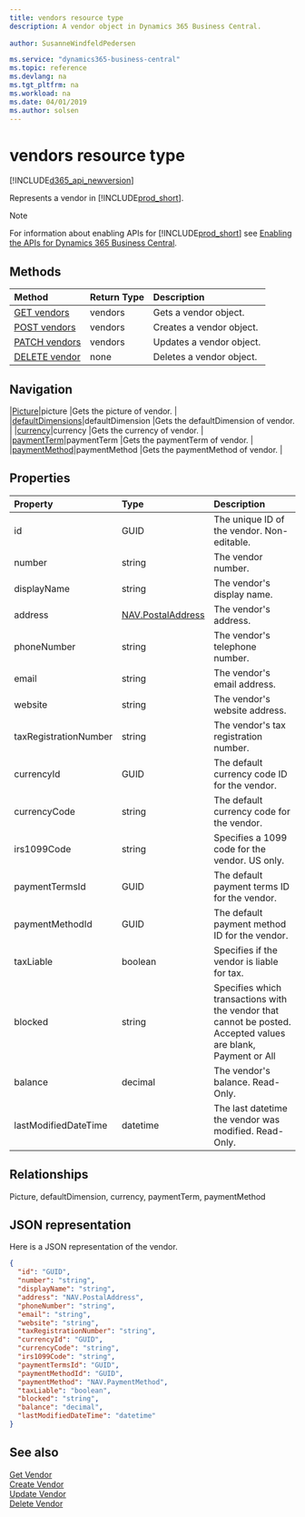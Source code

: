 ```yaml
---
title: vendors resource type
description: A vendor object in Dynamics 365 Business Central. 
 
author: SusanneWindfeldPedersen

ms.service: "dynamics365-business-central"
ms.topic: reference
ms.devlang: na
ms.tgt_pltfrm: na
ms.workload: na
ms.date: 04/01/2019
ms.author: solsen
---
```


# vendors resource type

[!INCLUDE[d365_api_newversion](../../../includes/d365_api_newversion.md)]

Represents a vendor in [!INCLUDE[prod_short](../../../includes/prod_short.md)].

> [!NOTE]  
> For information about enabling APIs for [!INCLUDE[prod_short](../../../includes/prod_short.md)] see [Enabling the APIs for Dynamics 365 Business Central](../enabling-apis-for-dynamics-nav.md).

## Methods

| Method       | Return Type  |Description|
|:---------------|:--------|:----------|
|[GET vendors](../api/dynamics_vendor_get.md)|vendors|Gets a vendor object.|
|[POST vendors](../api/dynamics_create_vendor.md)|vendors|Creates a vendor object.|
|[PATCH vendors](../api/dynamics_vendor_update.md)|vendors|Updates a vendor object.|
|[DELETE vendor](../api/dynamics_vendor_delete.md)|none|Deletes a vendor object.|



## Navigation 
|[Picture](../resources/dynamics_picture.md)|picture   |Gets the picture of vendor. |
|[defaultDimensions](../resources/dynamics_defaultDimension.md)|defaultDimension   |Gets the defaultDimension of vendor. |
|[currency](../resources/dynamics_currencies.md)|currency   |Gets the currency of vendor. |
|[paymentTerm](../resources/dynamics_paymentTerms.md)|paymentTerm   |Gets the paymentTerm of vendor. |
|[paymentMethod](../resources/dynamics_paymentMethods.md)|paymentMethod   |Gets the paymentMethod of vendor. |


## Properties

| Property     | Type   |Description|
|:---------------|:--------|:----------|
|id|GUID|The unique ID of the vendor. Non-editable.|
|number|string|The vendor number.|
|displayName|string|The vendor's display name.|
|address|[NAV.PostalAddress](../resources/dynamics_complextypes.md)|The vendor's address.|
|phoneNumber|string|The vendor's telephone number.|
|email|string|The vendor's email address.|
|website|string|The vendor's website address.|
|taxRegistrationNumber|string|The vendor's tax registration number.|
|currencyId|GUID|The default currency code ID for the vendor.|
|currencyCode|string|The default currency code for the vendor.|
|irs1099Code|string|Specifies a 1099 code for the vendor. US only.|
|paymentTermsId|GUID|The default payment terms ID for the vendor.|
|paymentMethodId|GUID|The default payment method ID for the vendor.|
|taxLiable|boolean|Specifies if the vendor is liable for tax.|
|blocked|string|Specifies which transactions with the vendor that cannot be posted. Accepted values are blank, Payment or All|
|balance|decimal|The vendor's balance. Read-Only.|
|lastModifiedDateTime|datetime|The last datetime the vendor was modified. Read-Only.|  


## Relationships
Picture, defaultDimension, currency, paymentTerm, paymentMethod

## JSON representation

Here is a JSON representation of the vendor.

```json
{
  "id": "GUID",
  "number": "string",
  "displayName": "string",
  "address": "NAV.PostalAddress",
  "phoneNumber": "string",
  "email": "string",
  "website": "string",
  "taxRegistrationNumber": "string",
  "currencyId": "GUID",
  "currencyCode": "string",
  "irs1099Code": "string",
  "paymentTermsId": "GUID",
  "paymentMethodId": "GUID",
  "paymentMethod": "NAV.PaymentMethod",
  "taxLiable": "boolean",
  "blocked": "string",
  "balance": "decimal",
  "lastModifiedDateTime": "datetime"
}
```

## See also

[Get Vendor](../api/dynamics_vendor_get.md)  
[Create Vendor](../api/dynamics_create_vendor.md)  
[Update Vendor](../api/dynamics_vendor_update.md)  
[Delete Vendor](../api/dynamics_vendor_delete.md)  